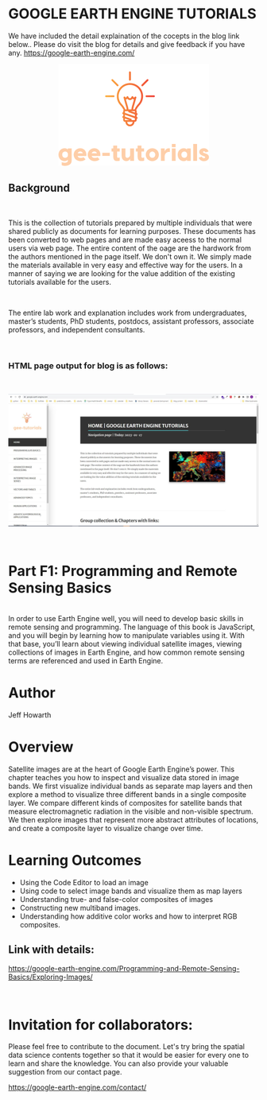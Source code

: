 # GOOGLE EARTH ENGINE TUTORIALS

We have included the detail explaination of the cocepts in the blog link below.. Please do visit the blog for details and give feedback if you have any.
https://google-earth-engine.com/

<p align="center">
    <img src = '../../../logo.png' class="center">
</p>


## Background
<br>

This is the collection of tutorials prepared by multiple individuals that were shared publicly as documents for learning purposes. These documents has been converted to web pages and are made easy aceess to the normal users via web page. The entire content of the oage are the hardwork from the authors mentioned in the page itself. We don't own it. We simply made the materials available in very easy and effective way for the users. In a manner of saying we are looking for the value addition of the existing tutorials available for the users.

<br>

The entire lab work and explanation includes work from undergraduates, master’s students, PhD students, postdocs, assistant professors, associate professors, and independent consultants.

<br>

### HTML page output for blog is as follows:
<br>
<p align="center">
    <img src = '../../../gee-tutorials.jpg' class="center">
</p>
<br>

# Part F1: Programming and Remote Sensing Basics

<br>
In order to use Earth Engine well, you will need to develop basic skills in remote sensing and programming. The language of this book is JavaScript, and you will begin by learning how to manipulate variables using it. With that base, you’ll learn about viewing individual satellite images, viewing collections of images in Earth Engine, and how common remote sensing terms are referenced and used in Earth Engine.

# Author
Jeff Howarth

# Overview

Satellite images are at the heart of Google Earth Engine’s power. This chapter teaches you how to inspect and visualize data stored in image bands. We first visualize individual bands as separate map layers and then explore a method to visualize three different bands in a single composite layer. We compare different kinds of composites for satellite bands that measure electromagnetic radiation in the visible and non-visible spectrum. We then explore images that represent more abstract attributes of locations, and create a composite layer to visualize change over time.  


# Learning Outcomes
 - Using the Code Editor to load an image
 - Using code to select image bands and visualize them as map layers
 - Understanding true- and false-color composites of images
 - Constructing new multiband images.
 - Understanding how additive color works and how to interpret RGB composites.

## Link with details:
https://google-earth-engine.com/Programming-and-Remote-Sensing-Basics/Exploring-Images/


<br>

# Invitation for collaborators:
Please feel free to contribute to the document. Let's try bring the spatial data science contents together so that it would be easier for every one to learn and share the knowledge. You can also provide your valuable suggestion from our contact page.

https://google-earth-engine.com/contact/
